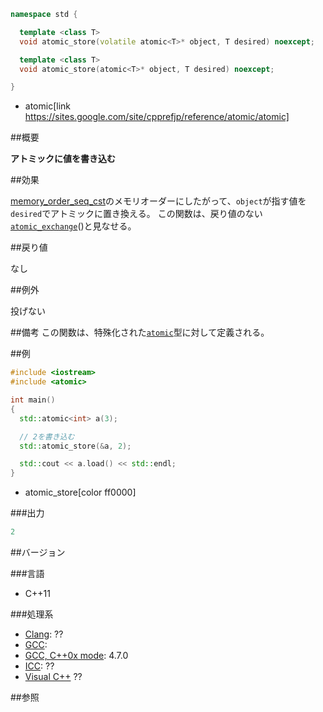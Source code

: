 ```cpp
namespace std {

  template <class T>
  void atomic_store(volatile atomic<T>* object, T desired) noexcept;

  template <class T>
  void atomic_store(atomic<T>* object, T desired) noexcept;

}
```
* atomic[link https://sites.google.com/site/cpprefjp/reference/atomic/atomic]

##概要

<b>アトミックに値を書き込む</b>



##効果

[memory_order_seq_cst](https://sites.google.com/site/cpprefjp/reference/atomic/memory_order)のメモリオーダーにしたがって、`object`が指す値を`desired`でアトミックに置き換える。
この関数は、戻り値のない[`atomic_exchange`](https://sites.google.com/site/cpprefjp/reference/atomic/atomic_exchange)()と見なせる。



##戻り値

なし


##例外

投げない


##備考
この関数は、特殊化された[`atomic`](https://sites.google.com/site/cpprefjp/reference/atomic/atomic)型に対して定義される。

##例

```cpp
#include <iostream>
#include <atomic>

int main()
{
  std::atomic<int> a(3);

  // 2を書き込む
  std::atomic_store(&a, 2);

  std::cout << a.load() << std::endl;
}
```
* atomic_store[color ff0000]

###出力

```cpp
2
```

##バージョン


###言語


- C++11



###処理系

- [Clang](https://sites.google.com/site/cpprefjp/implementation#clang): ??
- [GCC](https://sites.google.com/site/cpprefjp/implementation#gcc): 
- [GCC, C++0x mode](https://sites.google.com/site/cpprefjp/implementation#gcc): 4.7.0
- [ICC](https://sites.google.com/site/cpprefjp/implementation#icc): ??
- [Visual C++](https://sites.google.com/site/cpprefjp/implementation#visual_cpp) ??



##参照


